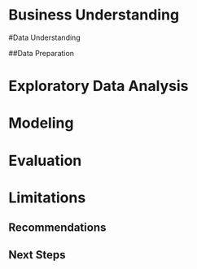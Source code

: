 # Business Understanding

#Data Understanding

##Data Preparation

# Exploratory Data Analysis

# Modeling

# Evaluation

# Limitations

## Recommendations

## Next Steps
